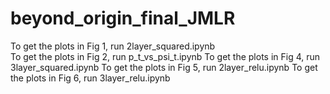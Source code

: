 # beyond_origin_final_JMLR

To get the plots in Fig 1, run 2layer_squared.ipynb  
To get the plots in Fig 2, run p_t_vs_psi_t.ipynb
To get the plots in Fig 4, run 3layer_squared.ipynb
To get the plots in Fig 5, run 2layer_relu.ipynb
To get the plots in Fig 6, run 3layer_relu.ipynb
